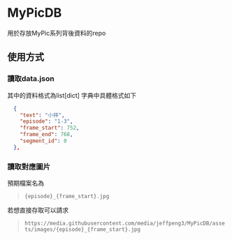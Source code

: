 # MyPicDB
用於存放MyPic系列背後資料的repo

## 使用方式

### 讀取data.json
其中的資料格式為list\[dict\]
字典中具體格式如下
```json
  {
    "text": "小祥",
    "episode": "1-3",
    "frame_start": 752,
    "frame_end": 768,
    "segment_id": 0
  },
```
### 讀取對應圖片
預期檔案名為
> `{episode}_{frame_start}.jpg`

若想直接存取可以請求
> `https://media.githubusercontent.com/media/jeffpeng3/MyPicDB/assets/images/{episode}_{frame_start}.jpg`
